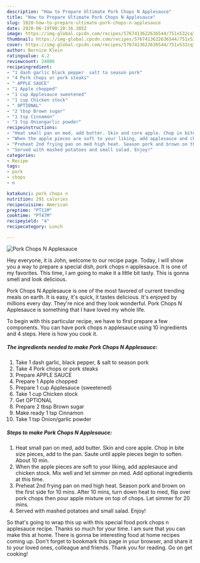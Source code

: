 ```yaml
---
description: "How to Prepare Ultimate Pork Chops N Applesauce"
title: "How to Prepare Ultimate Pork Chops N Applesauce"
slug: 1028-how-to-prepare-ultimate-pork-chops-n-applesauce
date: 2020-06-19T00:20:16.385Z
image: https://img-global.cpcdn.com/recipes/5767413622636544/751x532cq70/pork-chops-n-applesauce-recipe-main-photo.jpg
thumbnail: https://img-global.cpcdn.com/recipes/5767413622636544/751x532cq70/pork-chops-n-applesauce-recipe-main-photo.jpg
cover: https://img-global.cpcdn.com/recipes/5767413622636544/751x532cq70/pork-chops-n-applesauce-recipe-main-photo.jpg
author: Bernice Klein
ratingvalue: 4.2
reviewcount: 24806
recipeingredient:
- "1 dash garlic black pepper  salt to season pork"
- "4 Pork chops or pork steaks"
- " APPLE SAUCE"
- "1 Apple chopped"
- "1 cup Applesauce sweetened"
- "1 cup Chicken stock"
- " OPTIONAL"
- "2 tbsp Brown sugar"
- "1 tsp Cinnamon"
- "1 tsp Oniongarlic powder"
recipeinstructions:
- "Heat small pan on med, add butter. Skin and core apple. Chop in bite size pieces, add to the pan. Saute until apple pieces begin to soften. About 10 min."
- "When the apple pieces are soft to your liking, add applesauce and chicken stock. Mix well and let simmer on med. Add optional ingredients at this time."
- "Preheat 2nd frying pan on med high heat. Season pork and brown on the first side for 10 mins. After 10 mins, turn down heat to med, flip over pork chops then pour apple mixture on top of chops. Let simmer for 20 mins."
- "Served with mashed potatoes and small salad. Enjoy!"
categories:
- Recipe
tags:
- pork
- chops
- n

katakunci: pork chops n 
nutrition: 291 calories
recipecuisine: American
preptime: "PT11M"
cooktime: "PT47M"
recipeyield: "4"
recipecategory: Lunch

---
```



![Pork Chops N Applesauce](https://img-global.cpcdn.com/recipes/5767413622636544/751x532cq70/pork-chops-n-applesauce-recipe-main-photo.jpg)

Hey everyone, it is John, welcome to our recipe page. Today, I will show you a way to prepare a special dish, pork chops n applesauce. It is one of my favorites. This time, I am going to make it a little bit tasty. This is gonna smell and look delicious.

Pork Chops N Applesauce is one of the most favored of current trending meals on earth. It is easy, it's quick, it tastes delicious. It's enjoyed by millions every day. They're nice and they look wonderful. Pork Chops N Applesauce is something that I have loved my whole life.




To begin with this particular recipe, we have to first prepare a few components. You can have pork chops n applesauce using 10 ingredients and 4 steps. Here is how you cook it.

<!--inarticleads1-->

##### The ingredients needed to make Pork Chops N Applesauce:

1. Take 1 dash garlic, black pepper, &amp; salt to season pork
1. Take 4 Pork chops or pork steaks
1. Prepare  APPLE SAUCE
1. Prepare 1 Apple chopped
1. Prepare 1 cup Applesauce (sweetened)
1. Take 1 cup Chicken stock
1. Get  OPTIONAL
1. Prepare 2 tbsp Brown sugar
1. Make ready 1 tsp Cinnamon
1. Take 1 tsp Onion/garlic powder




<!--inarticleads2-->

##### Steps to make Pork Chops N Applesauce:

1. Heat small pan on med, add butter. Skin and core apple. Chop in bite size pieces, add to the pan. Saute until apple pieces begin to soften. About 10 min.
1. When the apple pieces are soft to your liking, add applesauce and chicken stock. Mix well and let simmer on med. Add optional ingredients at this time.
1. Preheat 2nd frying pan on med high heat. Season pork and brown on the first side for 10 mins. After 10 mins, turn down heat to med, flip over pork chops then pour apple mixture on top of chops. Let simmer for 20 mins.
1. Served with mashed potatoes and small salad. Enjoy!




So that's going to wrap this up with this special food pork chops n applesauce recipe. Thanks so much for your time. I am sure that you can make this at home. There is gonna be interesting food at home recipes coming up. Don't forget to bookmark this page in your browser, and share it to your loved ones, colleague and friends. Thank you for reading. Go on get cooking!
